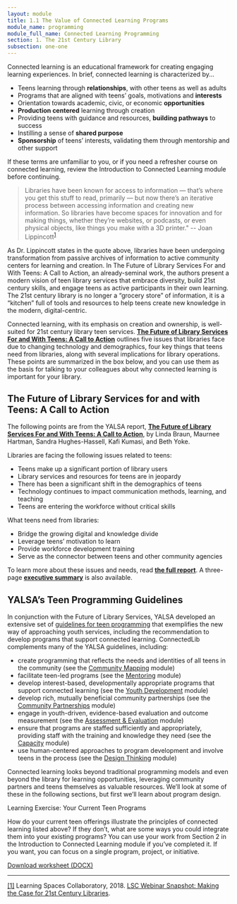```yaml
---
layout: module
title: 1.1 The Value of Connected Learning Programs
module_name: programming
module_full_name: Connected Learning Programming
section: 1. The 21st Century Library
subsection: one-one
---
```


Connected learning is an educational framework for creating engaging learning experiences. In brief, connected learning is characterized by...

- Teens learning through **relationships**, with other teens as well as adults
- Programs that are aligned with teens’ goals, motivations and **interests**
- Orientation towards academic, civic, or economic **opportunities**
- **Production centered** learning through creation
- Providing teens with guidance and resources, **building pathways** to success
- Instilling a sense of **shared purpose**
- **Sponsorship** of teens’ interests, validating them through mentorship and other support

If these terms are unfamiliar to you, or if you need a refresher course on connected learning, review the Introduction to Connected Learning module before continuing. 

> Libraries have been known for access to information — that’s where you get this stuff to read, primarily — but now there’s an iterative process between accessing information and creating new information. So libraries have become spaces for innovation and for making things, whether they’re websites, or podcasts, or even physical objects, like things you make with a 3D printer." -- Joan Lippincott<sup><a href="#fn1" name="1">1</a></sup>

As Dr. Lippincott states in the quote above, libraries have been undergoing transformation from passive archives of information to active community centers for learning and creation. In The Future of Library Services For and With Teens: A Call to Action, an already-seminal work, the authors present a modern vision of teen library services that embrace diversity, build 21st century skills, and engage teens as active participants in their own learning. The 21st century library is no longer a “grocery store” of information, it is a “kitchen” full of tools and resources to help teens create new knowledge in the modern, digital-centric. 

Connected learning, with its emphasis on creation and ownership, is well-suited for 21st century library teen services. [**The Future of Library Services For and With Teens: A Call to Action**](http://www.ala.org/yaforum/future-library-services-and-teens-project-report) outlines five issues that libraries face due to changing technology and demographics, four key things that teens need from libraries, along with several implications for library operations. These points are summarized in the box below, and you can use them as the basis for talking to your colleagues about why connected learning is important for your library. 

## The Future of Library Services for and with Teens: A Call to Action

The following points are from the YALSA report, [**The Future of Library Services For and With Teens: A Call to Action**](http://www.ala.org/yaforum/future-library-services-and-teens-project-report), by Linda Braun, Maurnee Hartman, Sandra Hughes-Hassell, Kafi Kumasi, and Beth Yoke. 

Libraries are facing the following issues related to teens: 

- Teens make up a significant portion of library users
- Library services and resources for teens are in jeopardy
- There has been a significant shift in the demographics of teens
- Technology continues to impact communication methods, learning, and teaching
- Teens are entering the workforce without critical skills

What teens need from libraries: 

- Bridge the growing digital and knowledge divide
- Leverage teens’ motivation to learn
- Provide workforce development training
- Serve as the connector between teens and other community agencies

To learn more about these issues and needs, read [**the full report**](http://www.ala.org/yaforum/future-library-services-and-teens-project-report). A three-page [**executive summary**](http://www.ala.org/yaforum/sites/ala.org.yaforum/files/content/YALSA_nationalforum_ExecutiveSummary_Final_web.pdf) is also available.

## YALSA’s Teen Programming Guidelines 

In conjunction with the Future of Library Services, YALSA developed an extensive set of [guidelines for teen programming](http://www.ala.org/yalsa/teen-programming-guidelines) that exemplifies the new way of approaching youth services, including the recommendation to develop programs that support connected learning. ConnectedLib complements many of the YALSA guidelines, including: 

- create programming that reflects the needs and identities of all teens in the community (see the [Community Mapping](../communitymapping/index.html) module)
- facilitate teen-led programs (see the [Mentoring](../mentoring/index.html) module)
- develop interest-based, developmentally appropriate programs that support connected learning (see the [Youth Development](../youthdevelopment/index.html) module)
- develop rich, mutually beneficial community partnerships (see the [Community Partnerships](../communitypartnerships/index.html) module)
- engage in youth-driven, evidence-based evaluation and outcome measurement (see the [Assessment &amp; Evaluation](../assessment/index.html) module)
- ensure that programs are staffed sufficiently and appropriately, providing staff with the training and knowledge they need (see the [Capacity](../capacity/index.html) module)
- use human-centered approaches to program development and involve teens in the process (see the [Design Thinking](../designthinking/index.html) module)

Connected learning looks beyond traditional programming models and even beyond the library for learning opportunities, leveraging community partners and teens themselves as valuable resources. We’ll look at some of these in the following sections, but first we’ll learn about program design.

<div class="reflection">
<p><span class="box-title">Learning Exercise: Your Current Teen Programs</span></p>
<p>How do your current teen offerings illustrate the principles of connected learning listed above? If they don’t, what are some ways you could integrate them into your existing programs? You can use your work from Section 2 in the Introduction to Connected Learning module if you’ve completed it. If you want, you can focus on a single program, project, or initiative.</p>
<p><a href="docs/activity_1_1.html">Download worksheet (DOCX)</a></p>


</div>

<hr/>


<a name="fn1" href="#1">[1]</a> Learning Spaces Collaboratory, 2018. [LSC Webinar Snapshot: Making the Case for 21st Century Libraries](https://youtu.be/e0FHQBJtcI8).

